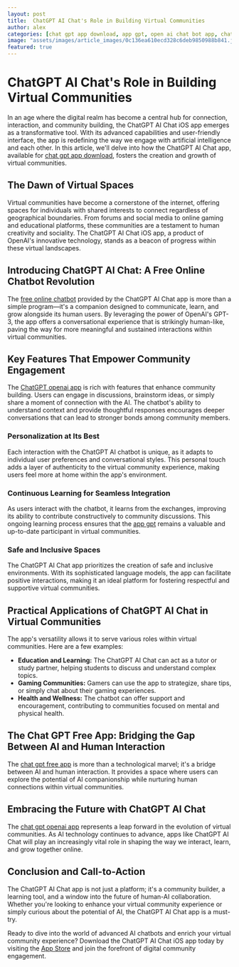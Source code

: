 ```yaml
---
layout: post
title:  ChatGPT AI Chat's Role in Building Virtual Communities
author: alex
categories: [chat gpt app download, app gpt, open ai chat bot app, chat gpt openai app, chatgpt openai app, free online chatbot, chat gpt free app]
image: "assets/images/article_images/0c136ea610ecd328c6deb9850988b841.jpg"
featured: true
---
```


# ChatGPT AI Chat's Role in Building Virtual Communities

In an age where the digital realm has become a central hub for connection, interaction, and community building, the ChatGPT AI Chat iOS app emerges as a transformative tool. With its advanced capabilities and user-friendly interface, the app is redefining the way we engage with artificial intelligence and each other. In this article, we'll delve into how the ChatGPT AI Chat app, available for [chat gpt app download](https://apps.apple.com/us/app/ai-ask-chat-with-ai-bots/id6472484891), fosters the creation and growth of virtual communities.

## The Dawn of Virtual Spaces

Virtual communities have become a cornerstone of the internet, offering spaces for individuals with shared interests to connect regardless of geographical boundaries. From forums and social media to online gaming and educational platforms, these communities are a testament to human creativity and sociality. The ChatGPT AI Chat iOS app, a product of OpenAI's innovative technology, stands as a beacon of progress within these virtual landscapes.

## Introducing ChatGPT AI Chat: A Free Online Chatbot Revolution

The [free online chatbot](https://apps.apple.com/us/app/ai-ask-chat-with-ai-bots/id6472484891) provided by the ChatGPT AI Chat app is more than a simple program—it's a companion designed to communicate, learn, and grow alongside its human users. By leveraging the power of OpenAI's GPT-3, the app offers a conversational experience that is strikingly human-like, paving the way for more meaningful and sustained interactions within virtual communities.

## Key Features That Empower Community Engagement

The [ChatGPT openai app](https://apps.apple.com/us/app/ai-ask-chat-with-ai-bots/id6472484891) is rich with features that enhance community building. Users can engage in discussions, brainstorm ideas, or simply share a moment of connection with the AI. The chatbot's ability to understand context and provide thoughtful responses encourages deeper conversations that can lead to stronger bonds among community members.

### Personalization at Its Best

Each interaction with the ChatGPT AI chatbot is unique, as it adapts to individual user preferences and conversational styles. This personal touch adds a layer of authenticity to the virtual community experience, making users feel more at home within the app's environment.

### Continuous Learning for Seamless Integration

As users interact with the chatbot, it learns from the exchanges, improving its ability to contribute constructively to community discussions. This ongoing learning process ensures that the [app gpt](https://apps.apple.com/us/app/ai-ask-chat-with-ai-bots/id6472484891) remains a valuable and up-to-date participant in virtual communities.

### Safe and Inclusive Spaces

The ChatGPT AI Chat app prioritizes the creation of safe and inclusive environments. With its sophisticated language models, the app can facilitate positive interactions, making it an ideal platform for fostering respectful and supportive virtual communities.

## Practical Applications of ChatGPT AI Chat in Virtual Communities

The app's versatility allows it to serve various roles within virtual communities. Here are a few examples:

- **Education and Learning:** The ChatGPT AI Chat can act as a tutor or study partner, helping students to discuss and understand complex topics.
- **Gaming Communities:** Gamers can use the app to strategize, share tips, or simply chat about their gaming experiences.
- **Health and Wellness:** The chatbot can offer support and encouragement, contributing to communities focused on mental and physical health.

## The Chat GPT Free App: Bridging the Gap Between AI and Human Interaction

The [chat gpt free app](https://apps.apple.com/us/app/ai-ask-chat-with-ai-bots/id6472484891) is more than a technological marvel; it's a bridge between AI and human interaction. It provides a space where users can explore the potential of AI companionship while nurturing human connections within virtual communities.

## Embracing the Future with ChatGPT AI Chat

The [chat gpt openai app](https://apps.apple.com/us/app/ai-ask-chat-with-ai-bots/id6472484891) represents a leap forward in the evolution of virtual communities. As AI technology continues to advance, apps like ChatGPT AI Chat will play an increasingly vital role in shaping the way we interact, learn, and grow together online.

## Conclusion and Call-to-Action

The ChatGPT AI Chat app is not just a platform; it's a community builder, a learning tool, and a window into the future of human-AI collaboration. Whether you're looking to enhance your virtual community experience or simply curious about the potential of AI, the ChatGPT AI Chat app is a must-try.

Ready to dive into the world of advanced AI chatbots and enrich your virtual community experience? Download the ChatGPT AI Chat iOS app today by visiting the [App Store](https://apps.apple.com/us/app/ai-ask-chat-with-ai-bots/id6472484891) and join the forefront of digital community engagement.